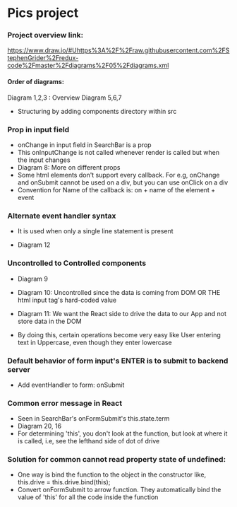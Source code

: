 # Pics project

### Project overview link: 
https://www.draw.io/#Uhttps%3A%2F%2Fraw.githubusercontent.com%2FStephenGrider%2Fredux-code%2Fmaster%2Fdiagrams%2F05%2Fdiagrams.xml

#### Order of diagrams:
Diagram 1,2,3 : Overview
Diagram 5,6,7 

* Structuring by adding components directory within src

### Prop in input field
* onChange in input field in SearchBar is a prop
* This onInputChange is not called whenever render is called but when the input changes
* Diagram 8: More on different props
* Some html elements don't support every callback. For e.g, onChange and onSubmit cannot be used on a div, but you can use onClick on a div
* Convention for Name of the callback is: on + name of the element + event

### Alternate event handler syntax
* It is used when only a single line statement is present

* Diagram 12
### Uncontrolled to Controlled components
* Diagram 9

* Diagram 10: Uncontrolled since the data is coming from DOM OR THE html input tag's hard-coded value 
* Diagram 11: We want the React side to drive the data to our App and not store data in the DOM

* By doing this, certain operations become very easy like User entering text in Uppercase, even though they enter lowercase

### Default behavior of form input's ENTER is to submit to backend server
* Add eventHandler to form: onSubmit

### Common error message in React
* Seen in SearchBar's onFormSubmit's this.state.term
* Diagram 20, 16
* For determining 'this', you don't look at the function, but look at where it is called, i.e, see the lefthand side of dot of drive

### Solution for common cannot read property state of undefined:
* One way is bind the function to the object in the constructor like, this.drive = this.drive.bind(this);
* Convert onFormSubmit to arrow function. They automatically bind the value of 'this' for all the code inside the function

